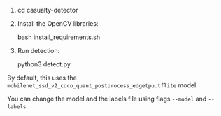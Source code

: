 1.  
    cd casualty-detector


2.  Install the OpenCV libraries:

    bash install_requirements.sh

3.  Run detection:

    python3 detect.py


By default, this uses the ```mobilenet_ssd_v2_coco_quant_postprocess_edgetpu.tflite``` model.

You can change the model and the labels file using flags ```--model``` and ```--labels```.
